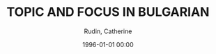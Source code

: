 ---
layout: post
title: TOPIC AND FOCUS IN BULGARIAN

date: 1996-01-01 00:00
author: Rudin, Catherine
journal: Acta Linguistica Hungarica

year: 1990
---
